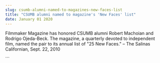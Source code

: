```yaml
---
slug: csumb-alumni-named-to-magazines-new-faces-list
title: "CSUMB alumni named to magazine's 'New Faces' list"
date: January 01 2020
---
```


 
<p>
  Filmmaker Magazine has honored CSUMB alumni Robert Machoian and Rodrigo
  Ojeda-Beck. The magazine, a quarterly devoted to independent film, named the
  pair to its annual list of "25 New Faces." – The Salinas Californian, Sept.
  22, 2010
</p>
```
